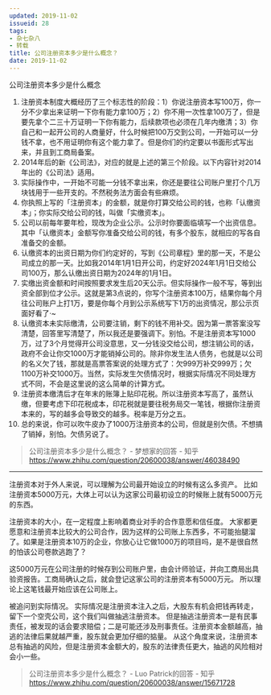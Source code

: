 ```yaml
---
updated: 2019-11-02
issueid: 28
tags:
- 杂七杂八
- 转载
title: 公司注册资本多少是什么概念？
date: 2019-11-02
---
```

公司注册资本多少是什么概念

1. 注册资本制度大概经历了三个标志性的阶段：1）你说注册资本写100万，你一分不少拿出来证明一下你有能力拿100万；2）你不用一次性拿100万了，但是要先拿个二三十万证明一下你有能力，后续款项也必须在几年内缴清；3）你自己和一起开公司的人商量好，什么时候把100万交到公司，一开始可以一分钱不拿，也不用证明你有这个能力拿了。但是你们的约定要以书面形式写出来，并且到工商局备案。
2. 2014年后的新《公司法》，对应的就是上述的第三个阶段。以下内容针对2014年出的《公司法》适用。
3. 实际操作中，一开始不可能一分钱不拿出来，你还是要往公司账户里打个几万块钱用于一些开支的。不然税务法方面会有些麻烦。
4. 你执照上写的「注册资本」的金额，就是你打算交给公司的钱，也称「认缴资本」；你实际交给公司的钱，叫做「实缴资本」。
5. 公司以前每年要年检，现改为企业公示。公示时你要面临填写一个出资信息。其中「认缴资本」金额写你准备交给公司的钱，有多个股东，就相应的写各自准备交的金额。
6. 认缴资本的出资日期为你们约定好的，写到《公司章程》里的那一天，不是公司成立的那一天。比如我2014年1月1日开公司，约定好2024年1月1日交给公司100万，那么认缴出资日期为2024年的1月1日。
7. 实缴出资金额和时间按照要求发生后20天公示。但实际操作一般不写，等到出资全部到位才公示。这就是第3点说的，你写个注册资本100万，结果你每个月往公司账户上打1万，要是你每个月到公示系统写下1万的出资情况，那公示页面好看了·~
8. 认缴资本未实际缴清，公司要注销，剩下的钱不用补交。因为第一票答案没写清楚，回答里写清楚了，所以我还是要强调下。别怕。不是注册资本写1000万，过了3个月觉得开公司没意思，又一分钱没交给公司，想注销公司的话，政府不会让你交1000万才能销掉公司的。除非你发生法人债务，也就是以公司的名义欠了钱，那就是高票答案说的处理方式了：欠999万补交999万；欠1100万补交1000万。当然，实际发生欠债情况时，根据实际情况不同处理方式不同，不会是这里说的这么简单的计算方式。
9. 注册资本缴清后才在年末的账簿上贴印花税。所以注册资本写高了，虽然认缴，但要考虑下印花税成本，印花税就是要往税务局交一笔钱，根据你注册资本来的，写的越多会导致交的越多。税率是万分之五。
10. 总的来说，你可以吹牛皮办了1000万注册资本的公司，但就是别欠债。不想搞了销掉，别怕。欠债另说了。

> 公司注册资本多少是什么概念？ - 梦想家的回答 - 知乎
https://www.zhihu.com/question/20600038/answer/46038490

------------------------------------------

注册资本对于外人来说，可以理解为公司最开始设立的时候有这么多资产。
比如注册资本5000万元，大体上可以认为这家公司最初设立的时候账上就有5000万元的东西。

注册资本的大小，在一定程度上影响着商业对手的合作意愿和信任度。
大家都更愿意和注册资本比较大的公司合作，因为这样的公司账上东西多，不可能抬腿溜了。如果是注册资本10万的企业，你放心让它做1000万的项目吗，是不是很自然的怕该公司卷款逃跑了？

这5000万元在公司注册的时候存到公司账户里，由会计师验证，并向工商局出具验资报告。工商局确认之后，就会登记这家公司的注册资本有5000万元。
所以理论上这笔钱最开始应该在公司账上。

被追问到实际情况。
实际情况是注册资本注入之后，大股东有机会把钱再转走，留下一个空壳公司，这个我们叫做抽逃注册资本。
但是抽逃注册资本一是有民事责任，被发现的话会要求赔偿；二是可能还涉及刑事责任。注册资本金额越高，抽逃的法律后果就越严重，股东就会更加仔细的掂量。
从这个角度来说，注册资本总有抽逃的风险，但是注册资本金额大的，股东的法律责任更大，抽逃的风险相对会小一些。

> 公司注册资本多少是什么概念？ - Luo Patrick的回答 - 知乎
https://www.zhihu.com/question/20600038/answer/15671728
